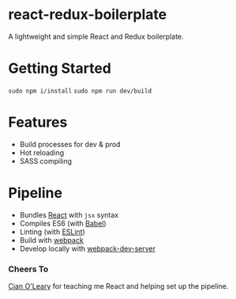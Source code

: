 # react-redux-boilerplate
A lightweight and simple React and Redux boilerplate.

# Getting Started
`sudo npm i/install`
`sudo npm run dev/build`

# Features

* Build processes for dev & prod
* Hot reloading
* SASS compiling

# Pipeline

* Bundles [React](https://facebook.github.io/react/) with `jsx` syntax
* Compiles ES6 (with [Babel](https://babeljs.io/))
* Linting (with [ESLint](http://eslint.org/))
* Build with [webpack](https://webpack.github.io/)
* Develop locally with [webpack-dev-server](http://webpack.github.io/docs/webpack-dev-server.html)

### Cheers To

[Cian O'Leary](https://github.com/25564) for teaching me React and helping set up the pipeline. 



